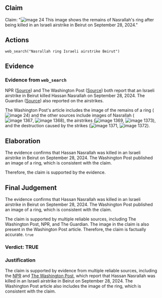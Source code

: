 ## Claim
Claim: "![image 24](media/35.jpg) This image shows the remains of Nasrallah's ring after being killed in an Israeli airstrike in Beirut on September 28, 2024."

## Actions
```
web_search("Nasrallah ring Israeli airstrike Beirut")
```

## Evidence
### Evidence from `web_search`
NPR ([Source](https://www.npr.org/2024/09/28/g-s1-25279/israels-military-says-it-killed-hezbollah-leader)) and The Washington Post ([Source](https://www.washingtonpost.com/world/2024/09/28/israel-lebanon-hezbollah-hamas-war-news-gaza/)) both report that an Israeli airstrike in Beirut killed Hassan Nasrallah on September 28, 2024. The Guardian ([Source](https://www.theguardian.com/world/2024/sep/30/lebanon-reels-from-israeli-bombardment-with-no-sign-of-respite)) also reported on the airstrikes.

The Washington Post's article includes the image of the remains of a ring (![image 24](media/35.jpg)) and the other sources include images of Nasrallah (![image 1367](media/2025-07-20_10-24-1753007097-231567.jpg), ![image 1368](media/2025-07-20_10-24-1753007097-540907.jpg)), the airstrikes (![image 1369](media/2025-07-20_10-25-1753007100-190928.jpg), ![image 1373](media/2025-07-20_10-25-1753007103-413285.jpg)), and the destruction caused by the strikes (![image 1371](media/2025-07-20_10-25-1753007102-432363.jpg), ![image 1372](media/2025-07-20_10-25-1753007102-908676.jpg)).


## Elaboration
The evidence confirms that Hassan Nasrallah was killed in an Israeli airstrike in Beirut on September 28, 2024. The Washington Post published an image of a ring, which is consistent with the claim.

Therefore, the claim is supported by the evidence.


## Final Judgement
The evidence confirms that Hassan Nasrallah was killed in an Israeli airstrike in Beirut on September 28, 2024. The Washington Post published an image of a ring, which is consistent with the claim.

The claim is supported by multiple reliable sources, including The Washington Post, NPR, and The Guardian. The image in the claim is also present in the Washington Post article. Therefore, the claim is factually accurate. `true`

### Verdict: TRUE

### Justification
The claim is supported by evidence from multiple reliable sources, including the [NPR](https://www.npr.org/2024/09/28/g-s1-25279/israels-military-says-it-killed-hezbollah-leader) and [The Washington Post](https://www.washingtonpost.com/world/2024/09/28/israel-lebanon-hezbollah-hamas-war-news-gaza/), which report that Hassan Nasrallah was killed in an Israeli airstrike in Beirut on September 28, 2024. The Washington Post article also includes the image of the ring, which is consistent with the claim.
